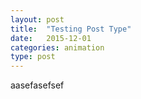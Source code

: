```yaml
---
layout: post
title:  "Testing Post Type"
date:   2015-12-01
categories: animation
type: post
---
```


aasefasefsef